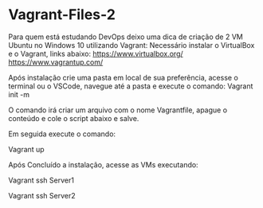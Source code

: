 # Vagrant-Files-2

Para quem está estudando DevOps deixo uma dica de criação de 2 VM Ubuntu no Windows 10 utilizando Vagrant:
Necessário instalar o VirtualBox e o Vagrant, links abaixo:
https://www.virtualbox.org/
https://www.vagrantup.com/


Após instalação crie uma pasta em local de sua preferência, acesse o terminal ou o VSCode, navegue até a pasta  e execute o comando:
Vagrant init -m

O comando irá criar um arquivo com o nome Vagrantfile, apague o conteúdo  e cole o script abaixo e salve.

Em seguida execute o comando:

Vagrant up

Após Concluído a instalação, acesse as VMs executando:

Vagrant ssh Server1

Vagrant ssh Server2




